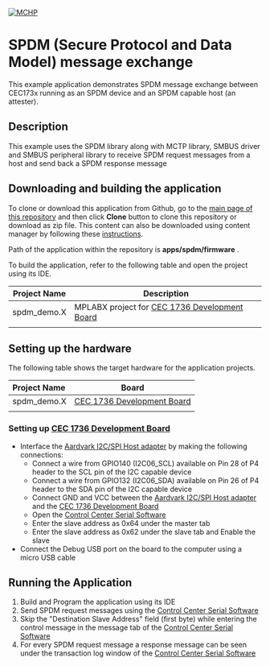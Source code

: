[![MCHP](https://www.microchip.com/ResourcePackages/Microchip/assets/dist/images/logo.png)](https://www.microchip.com)

# SPDM (Secure Protocol and Data Model) message exchange

This example application demonstrates SPDM message exchange between CEC173x running as an SPDM device and an SPDM capable host (an attester).

## Description

This example uses the SPDM library along with MCTP library, SMBUS driver and SMBUS peripheral library to receive SPDM request messages from a host and send back a SPDM response message

## Downloading and building the application

To clone or download this application from Github, go to the [main page of this repository](https://github.com/Microchip-MPLAB-Harmony/pmci_apps_cec173x) and then click **Clone** button to clone this repository or download as zip file.
This content can also be downloaded using content manager by following these [instructions](https://github.com/Microchip-MPLAB-Harmony/contentmanager/wiki).

Path of the application within the repository is **apps/spdm/firmware** .

To build the application, refer to the following table and open the project using its IDE.

| Project Name      | Description                                    |
| ----------------- | ---------------------------------------------- |
| spdm_demo.X | MPLABX project for [CEC 1736 Development Board](https://www.microchip.com/en-us/development-tool/EV19K07A)     |
|||

## Setting up the hardware

The following table shows the target hardware for the application projects.

| Project Name| Board|
|:---------|:---------:|
| spdm_demo.X | [CEC 1736 Development Board](https://www.microchip.com/en-us/development-tool/EV19K07A) 
|||

### Setting up [CEC 1736 Development Board](https://www.microchip.com/en-us/development-tool/EV19K07A)

- Interface the [Aardvark I2C/SPI Host adapter](https://www.totalphase.com/catalog/product/view/id/2/s/aardvark-i2cspi/?GA_network=g&GA_device=c&GA_campaign=9527865813&GA_adgroup=123178533820&GA_target=&GA_placement=&GA_creative=522202133248&GA_extension=&GA_keyword=aardvark%20usb&GA_loc_physical_ms=9061891&GA_landingpage=https://www.totalphase.com/catalog/product/view/id/2/s/aardvark-i2cspi/&ga_keyword_match=e&ga_ad_position=&gclid=Cj0KCQiAqOucBhDrARIsAPCQL1ZEkMYUWtPbkQwv6DorBIbkHLq7YfA3ZDtB47hNQ49LSObCFBtchIUaAmj0EALw_wcB) by making the following connections:
    - Connect a wire from GPIO140 (I2C06_SCL) available on Pin 28 of P4 header to the SCL pin of the I2C capable device
    - Connect a wire from GPIO132 (I2C06_SDA) available on Pin 26 of P4 header to the SDA pin of the I2C capable device
    - Connect GND and VCC between the [Aardvark I2C/SPI Host adapter](https://www.totalphase.com/catalog/product/view/id/2/s/aardvark-i2cspi/?GA_network=g&GA_device=c&GA_campaign=9527865813&GA_adgroup=123178533820&GA_target=&GA_placement=&GA_creative=522202133248&GA_extension=&GA_keyword=aardvark%20usb&GA_loc_physical_ms=9061891&GA_landingpage=https://www.totalphase.com/catalog/product/view/id/2/s/aardvark-i2cspi/&ga_keyword_match=e&ga_ad_position=&gclid=Cj0KCQiAqOucBhDrARIsAPCQL1ZEkMYUWtPbkQwv6DorBIbkHLq7YfA3ZDtB47hNQ49LSObCFBtchIUaAmj0EALw_wcB) and the [CEC 1736 Development Board](https://www.microchip.com/en-us/development-tool/EV19K07A) 
    - Open the [Control Center Serial Software](https://www.totalphase.com/products/control-center-serial/)
    - Enter the slave address as 0x64 under the master tab
    - Enter the slave address as 0x62 under the slave tab and Enable the slave
- Connect the Debug USB port on the board to the computer using a micro USB cable

## Running the Application

1. Build and Program the application using its IDE
2. Send SPDM request messages using the [Control Center Serial Software](https://www.totalphase.com/products/control-center-serial/)
3. Skip the "Destination Slave Address" field (first byte) while entering the control message in the message tab of the [Control Center Serial Software](https://www.totalphase.com/products/control-center-serial/)
4. For every SPDM request message a response message can be seen under the transaction log window of the [Control Center Serial Software](https://www.totalphase.com/products/control-center-serial/)